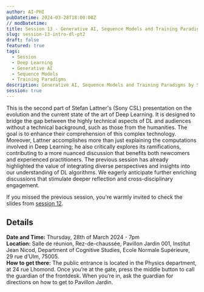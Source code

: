 ```yaml
---
author: AI-PHI
pubDatetime: 2024-03-28T18:00:00Z
// modDatetime:
title: Session 13 - Generative AI, Sequence Models and Training Paradigms
slug: session-13-intro-dl-pt2
draft: false
featured: true
tags:
  - Session
  - Deep Learning
  - Generative AI
  - Sequence Models
  - Training Paradigms
description: Generative AI, Sequence Models and Training Paradigms by Stefan Lattner (Sony CSL)
session: true
---
```


This is the second part of Stefan Lattner's (Sony CSL) presentation on the evolution and the current state of the art of Deep Learning. It is designed to bridge the gap between the highly technical aspects of DL and audiences without a technical background, such as those from the humanities. The goal is to enhance their comprehension of this complex technology. Moreover, Lattner accomplishes more than just explaining the computations involved in Deep Learning; he also critically explores its ramifications, contributing to a more nuanced discussion that benefits both newcomers and experienced practitioners. The previous session has already highlighted the value of integrating diverse perspectives and insights into our understanding of DL algorithms. We eagerly anticipate further enriching discussions that stimulate deeper reflection and cross-disciplinary engagement.

If you missed the previous session, you're warmly invited to check the slides from [session 12](session-12-intro-dl).

## Details

**Date and Time:** Thursday, 28th of March 2024 - 7pm  
**Location:** Salle de réunion, Rez-de-chaussée, Pavillon Jardin 001, Institut Jean Nicod, Department of Cognitive Studies, Ecole Normale Supérieure, 29 rue d’Ulm, 75005.  
**How to get there:** The public entrance is located in the Physics department, at 24 rue Lhomond. Once you’re at the gate, press the middle button to call the guardian of the frontdesk. When you’re in, ask the guardian for directions on how to get to Pavillon Jardin.
